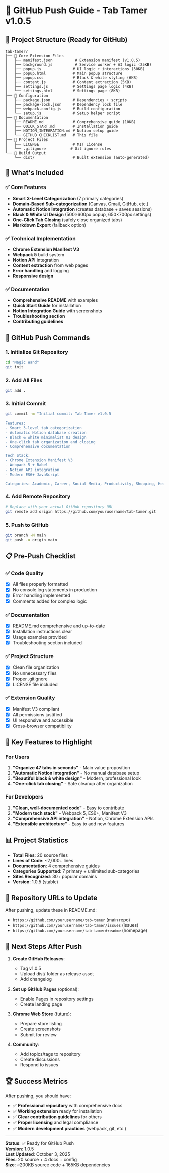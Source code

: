 # 🚀 GitHub Push Guide - Tab Tamer v1.0.5

## 📁 Project Structure (Ready for GitHub)

```
tab-tamer/
├── 📄 Core Extension Files
│   ├── manifest.json          # Extension manifest (v1.0.5)
│   ├── background.js          # Service worker + AI logic (25KB)
│   ├── popup.js              # UI logic + interactions (30KB)
│   ├── popup.html            # Main popup structure
│   ├── popup.css             # Black & white styling (6KB)
│   ├── content.js            # Content extraction (5KB)
│   ├── settings.js           # Settings page logic (4KB)
│   └── settings.html         # Settings page (8KB)
├── 📄 Configuration
│   ├── package.json          # Dependencies + scripts
│   ├── package-lock.json     # Dependency lock file
│   ├── webpack.config.js     # Build configuration
│   └── setup.js              # Setup helper script
├── 📄 Documentation
│   ├── README.md             # Comprehensive guide (10KB)
│   ├── QUICK_START.md        # Installation guide
│   ├── NOTION_INTEGRATION.md # Notion setup guide
│   └── GITHUB_CHECKLIST.md   # This file
├── 📄 Project Files
│   ├── LICENSE               # MIT License
│   └── .gitignore           # Git ignore rules
└── 📁 Build Output
    └── dist/                 # Built extension (auto-generated)
```

## 🎯 What's Included

### ✅ Core Features
- **Smart 3-Level Categorization** (7 primary categories)
- **Domain-Based Sub-categorization** (Canvas, Gmail, GitHub, etc.)
- **Automatic Notion Integration** (creates database + saves sessions)
- **Black & White UI Design** (500×600px popup, 650×700px settings)
- **One-Click Tab Closing** (safely close organized tabs)
- **Markdown Export** (fallback option)

### ✅ Technical Implementation
- **Chrome Extension Manifest V3**
- **Webpack 5** build system
- **Notion API** integration
- **Content extraction** from web pages
- **Error handling** and logging
- **Responsive design**

### ✅ Documentation
- **Comprehensive README** with examples
- **Quick Start Guide** for installation
- **Notion Integration Guide** with screenshots
- **Troubleshooting section**
- **Contributing guidelines**

## 🚀 GitHub Push Commands

### 1. Initialize Git Repository
```bash
cd "Magic Wand"
git init
```

### 2. Add All Files
```bash
git add .
```

### 3. Initial Commit
```bash
git commit -m "Initial commit: Tab Tamer v1.0.5

Features:
- Smart 3-level tab categorization
- Automatic Notion database creation
- Black & white minimalist UI design
- One-click tab organization and closing
- Comprehensive documentation

Tech Stack:
- Chrome Extension Manifest V3
- Webpack 5 + Babel
- Notion API integration
- Modern ES6+ JavaScript

Categories: Academic, Career, Social Media, Productivity, Shopping, Health, General"
```

### 4. Add Remote Repository
```bash
# Replace with your actual GitHub repository URL
git remote add origin https://github.com/yourusername/tab-tamer.git
```

### 5. Push to GitHub
```bash
git branch -M main
git push -u origin main
```

## 📋 Pre-Push Checklist

### ✅ Code Quality
- [x] All files properly formatted
- [x] No console.log statements in production
- [x] Error handling implemented
- [x] Comments added for complex logic

### ✅ Documentation
- [x] README.md comprehensive and up-to-date
- [x] Installation instructions clear
- [x] Usage examples provided
- [x] Troubleshooting section included

### ✅ Project Structure
- [x] Clean file organization
- [x] No unnecessary files
- [x] Proper .gitignore
- [x] LICENSE file included

### ✅ Extension Quality
- [x] Manifest V3 compliant
- [x] All permissions justified
- [x] UI responsive and accessible
- [x] Cross-browser compatibility

## 🎨 Key Features to Highlight

### For Users
1. **"Organize 47 tabs in seconds"** - Main value proposition
2. **"Automatic Notion integration"** - No manual database setup
3. **"Beautiful black & white design"** - Modern, professional look
4. **"One-click tab closing"** - Safe cleanup after organization

### For Developers
1. **"Clean, well-documented code"** - Easy to contribute
2. **"Modern tech stack"** - Webpack 5, ES6+, Manifest V3
3. **"Comprehensive API integration"** - Notion, Chrome Extension APIs
4. **"Extensible architecture"** - Easy to add new features

## 📊 Project Statistics

- **Total Files**: 20 source files
- **Lines of Code**: ~2,000+ lines
- **Documentation**: 4 comprehensive guides
- **Categories Supported**: 7 primary + unlimited sub-categories
- **Sites Recognized**: 30+ popular domains
- **Version**: 1.0.5 (stable)

## 🔗 Repository URLs to Update

After pushing, update these in README.md:
- `https://github.com/yourusername/tab-tamer` (main repo)
- `https://github.com/yourusername/tab-tamer/issues` (issues)
- `https://github.com/yourusername/tab-tamer#readme` (homepage)

## 🎯 Next Steps After Push

1. **Create GitHub Releases**:
   - Tag v1.0.5
   - Upload dist/ folder as release asset
   - Add changelog

2. **Set up GitHub Pages** (optional):
   - Enable Pages in repository settings
   - Create landing page

3. **Chrome Web Store** (future):
   - Prepare store listing
   - Create screenshots
   - Submit for review

4. **Community**:
   - Add topics/tags to repository
   - Create discussions
   - Respond to issues

## 🏆 Success Metrics

After pushing, you should have:
- ✅ **Professional repository** with comprehensive docs
- ✅ **Working extension** ready for installation
- ✅ **Clear contribution guidelines** for others
- ✅ **Proper licensing** and legal compliance
- ✅ **Modern development practices** (webpack, git, etc.)

---

**Status**: ✅ Ready for GitHub Push  
**Version**: 1.0.5  
**Last Updated**: October 3, 2025  
**Files**: 20 source + 4 docs + config  
**Size**: ~200KB source code + 165KB dependencies
